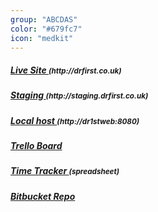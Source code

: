 ```yaml
---
group: "ABCDAS"
color: "#679fc7"
icon: "medkit"
---
```



<h5><a href="http://drfirst.co.uk/login">Live Site </a> <small>(http://drfirst.co.uk)</small></h5>
<h5><a href="http://staging.drfirst.co.uk/login">Staging </a> <small>(http://staging.drfirst.co.uk)</small></h5>
<h5><a href="http://dr1stweb:8080">Local host </a> <small>(http://dr1stweb:8080)</small></h5>
<h5><a href="https://trello.com/b/9gDeFyrj/abcd-sprint-3">Trello Board</a></h5>
<h5><a href="https://docs.google.com/spreadsheets/d/15ChmGyEsgDw0ecDUAKNCQYVu1PCxrXGWTDXHmlgc_Po/edit#gid=0">Time Tracker </a> <small>(spreadsheet)</small></h5>
<h5><a href="https://bitbucket.org/v9solutions/dr1st">Bitbucket Repo</a></h5>
